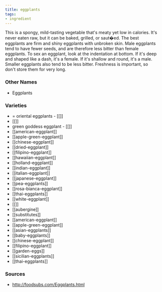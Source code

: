 ```yaml
---
title: eggplants
tags:
- ingredient
---
```

This is a spongy, mild-tasting vegetable that's meaty yet low in calories. It's never eaten raw, but it can be baked, grilled, or saut�ed. The best eggplants are firm and shiny eggplants with unbroken skin. Male eggplants tend to have fewer seeds, and are therefore less bitter than female eggplants. To sex an eggplant, look at the indentation at bottom. If it's deep and shaped like a dash, it's a female. If it's shallow and round, it's a male. Smaller eggplants also tend to be less bitter. Freshness is important, so don't store them for very long.

### Other Names

* Eggplants

### Varieties

* = oriental eggplants - [[]]
* [[]]
* green goddess eggplant - [[]]
* [[american-eggplant]]
* [[apple-green-eggplant]]
* [[chinese-eggplant]]
* [[dried-eggplant]]
* [[filipino-eggplant]]
* [[hawaiian-eggplant]]
* [[holland-eggplant]]
* [[indian-eggplant]]
* [[italian-eggplant]]
* [[japanese-eggplant]]
* [[pea-eggplants]]
* [[rosa-bianca-eggplant]]
* [[thai-eggplants]]
* [[white-eggplant]]
* [[]]
* [[aubergine]]
* [[substitutes]]
* [[american-eggplant]]
* [[apple-green-eggplant]]
* [[asian-eggplants]]
* [[baby-eggplants]]
* [[chinese-eggplant]]
* [[filipino-eggplant]]
* [[garden-eggs]]
* [[sicilian-eggplants]]
* [[thai-eggplants]]

### Sources
* http://foodsubs.com/Eggplants.html
